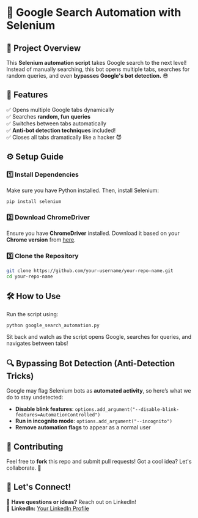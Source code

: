 # 🚀 Google Search Automation with Selenium

## 📌 Project Overview
This **Selenium automation script** takes Google search to the next level! Instead of manually searching, this bot opens multiple tabs, searches for random queries, and even **bypasses Google's bot detection.** 😎

## 🚀 Features
✅ Opens multiple Google tabs dynamically  
✅ Searches **random, fun queries**  
✅ Switches between tabs automatically  
✅ **Anti-bot detection techniques** included!  
✅ Closes all tabs dramatically like a hacker 😈  

## ⚙️ Setup Guide
### **1️⃣ Install Dependencies**
Make sure you have Python installed. Then, install Selenium:
```bash
pip install selenium
```

### **2️⃣ Download ChromeDriver**
Ensure you have **ChromeDriver** installed. Download it based on your **Chrome version** from [here](https://sites.google.com/chromium.org/driver/).

### **3️⃣ Clone the Repository**
```bash
git clone https://github.com/your-username/your-repo-name.git
cd your-repo-name
```

## 🛠 How to Use
Run the script using:
```bash
python google_search_automation.py
```
Sit back and watch as the script opens Google, searches for queries, and navigates between tabs!

## 🔍 Bypassing Bot Detection (Anti-Detection Tricks)
Google may flag Selenium bots as **automated activity**, so here’s what we do to stay undetected:
- **Disable blink features**: `options.add_argument("--disable-blink-features=AutomationControlled")`
- **Run in incognito mode**: `options.add_argument("--incognito")`
- **Remove automation flags** to appear as a normal user

## 🤝 Contributing
Feel free to **fork** this repo and submit pull requests! Got a cool idea? Let's collaborate. 🚀

## 🌟 Let's Connect!
📩 **Have questions or ideas?** Reach out on LinkedIn!  
💼 **LinkedIn:** [Your LinkedIn Profile](https://linkedin.com/in/kushalsharma0702)

